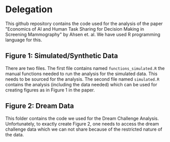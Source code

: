 # Delegation

This github repository contains the code used for the analysis of the paper "Economics of AI and Human Task Sharing for Decision Making in Screening Mammography" by Ahsen et. al. 
We have used R programming language for this.

## Figure 1: Simulated/Synthetic Data
There are two files. The first file contains named `functions_simulated.R` the manual functions needed to run the analysis for the simulated data. This needs to be sourced for the analysis. The second file named `simulated.R` contains the analysis (including the data needed) which can be used for creating figures as in Figure 1 in the paper.

## Figure 2: Dream Data
This folder contains the code we used for the Dream Challenge Analysis. Unfortunately, to exactly create Figure 2, one needs to access the dream challenge data which we can not share because of the restricted nature of the data.
